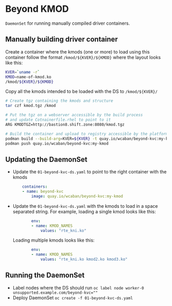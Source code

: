 # Beyond KMOD

`DaemonSet` for running manually compiled driver containers.

## Manually building driver container

Create a container where the kmods (one or more) to load using this container follow the format `/kmod/${KVER}/${KMOD}` where the layout looks like this:

```bash
KVER=`uname -r`
KMOD=name-of-kmod.ko
/kmod/${KVER}/${KMOD}
```

Copy all the kmods intended to be loaded with the DS to `/kmod/${KVER}/`

```bash
# Create tgz containing the kmods and structure
tar czf kmod.tgz /kmod

# Put the tgz on a webserver accessible by the build process
# and update Cotnainerfile.rhel to point to it
ARG KMODTGZ=http://bastion8.shift.zone:8080/kmod.tgz

# Build the container and upload to registry accessible by the platform
podman build --build-arg=KVER=${KVER} -t quay.io/wcaban/beyond-kvc:my-kmod -f Containerfile.rhel
podman push quay.io/wcaban/beyond-kvc:my-kmod
```

## Updating the DaemonSet

- Update the `01-beyond-kvc-ds.yaml` to point to the right container with the kmods

    ```yaml
        containers:
        - name: beyond-kvc
            image: quay.io/wcaban/beyond-kvc:my-kmod
    ```

- Update the `01-beyond-kvc-ds.yaml` with the kmods to load in a space separated string. For example, loading a single kmod looks like this:

    ```yaml
            env:
            - name: KMOD_NAMES
                values: "rte_kni.ko"
    ```

    Loading multiple kmods looks like this:

    ```yaml
            env:
            - name: KMOD_NAMES
                values: "rte_kni.ko kmod2.ko kmod3.ko"
    ```

## Running the DaemonSet

- Label nodes where the DS should run `oc label node worker-0 unsupported.example.com/beyond-kvc=""`
- Deploy DaemonSet `oc create -f 01-beyond-kvc-ds.yaml`
